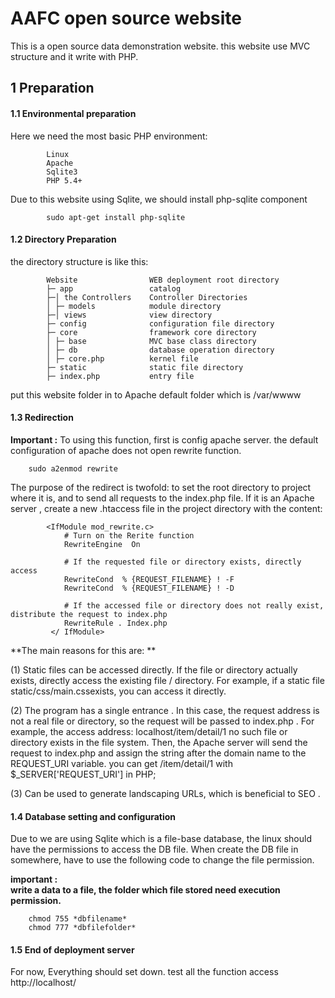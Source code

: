 # AAFC open source website
This is a open source data demonstration website. this website use MVC structure and it write with PHP.

 

## 1 Preparation
#### 1.1 Environmental preparation
Here we need the most basic PHP environment:

```        
        Linux
        Apache
        Sqlite3
        PHP 5.4+
```       
Due to this website using Sqlite, we should install php-sqlite component
```        
        sudo apt-get install php-sqlite 
```  
#### 1.2 Directory Preparation
the directory structure is like this:

```        
        Website                WEB deployment root directory
        ├─ app                 catalog
        ├─│ the Controllers    Controller Directories
        │ ├─ models            module directory
        ├─│ views              view directory
        ├─ config              configuration file directory
        ├─ core                framework core directory
        │ ├─ base              MVC base class directory
        │ ├─ db                database operation directory
        │ ├─ core.php          kernel file  
        ├─ static              static file directory
        ├─ index.php           entry file
```

put this website folder in to Apache default folder which is /var/wwww 

#### 1.3 Redirection

**Important :**
   To using this function, first is config apache server. the default configuration of apache does not open rewrite function.

```    
    sudo a2enmod rewrite

```
The purpose of the redirect is twofold: to set the root directory to project where it is, 
and to send all requests to the index.php file.
If it is an Apache server , create a new .htaccess  file in the project directory with the content:

```        
        <IfModule mod_rewrite.c> 
            # Turn on the Rerite function 
            RewriteEngine  On
        
            # If the requested file or directory exists, directly access 
            RewriteCond  % {REQUEST_FILENAME} ! -F
            RewriteCond  % {REQUEST_FILENAME} ! -D
        
            # If the accessed file or directory does not really exist, distribute the request to index.php 
            RewriteRule . Index.php
         </ IfModule>
```
         
**The main reasons for this are: **

(1) Static files can be accessed directly.
If the file or directory actually exists, directly access the existing file / directory.
For example, if a static file static/css/main.cssexists, you can access it directly.

(2) The program has a single entrance .
In this case, the request address is not a real file or directory, so the request will be passed to  index.php  .
For example, the access address: localhost/item/detail/1 no such file or directory exists in the file system.
Then, the Apache server will send the request to index.php and assign the string after the domain name to the REQUEST_URI variable.
you can get /item/detail/1 with $_SERVER['REQUEST_URI'] in PHP;

(3) Can be used to generate landscaping URLs, which is beneficial to SEO .

#### 1.4 Database setting and configuration
Due to we are using Sqlite which is a file-base database, the linux should have the permissions to access the DB file.
When create the DB file in somewhere, have to use the following code to change the file permission.
    
**important :**  
**write a data to a file, the folder which file stored need execution permission.**

```   
    chmod 755 *dbfilename* 
    chmod 777 *dbfilefolder* 
```
 
#### 1.5 End of deployment server 

For now, Everything should set down. test all the function access http://localhost/ 
